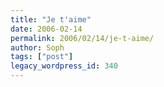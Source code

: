 ```yaml
---
title: "Je t'aime"
date: 2006-02-14
permalink: 2006/02/14/je-t-aime/
author: Soph
tags: ["post"]
legacy_wordpress_id: 340
---
```


<img src="https://64k.be/wp-content/uploads/2006/general/200213874-001.jpg" alt="" />

<!-- excerpt -->
